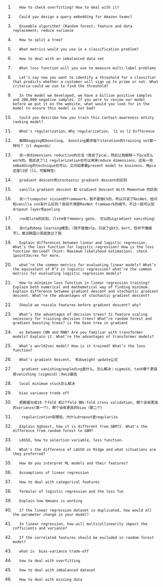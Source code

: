 

1.        How to check overfitting? How to deal with it?
2.        Could you design a query embedding for Amazon teams?
3.        Ensemble algorithm? (Random forest; feature and data replacement; reduce variance
4.        How to split a tree?
5.        What metrics would you use in a classification problem?
6.        How to deal with an imbalanced data set
7.        What loss function will you use to measure multi-label problems
8.        Let’s say now you want to identify a threshold for a classifier that predicts whether a customer will sign up to prime or not. What criteria could we use to find the threshold?
9.        In the model we developed, we have a billion positive samples and 200,000 negative samples. If you were to review our model before we put it on the website, what would you look for in the model to ensure this model is not bad?
10.        Could you describe how you train this Context-awareness entity ranking model?
11.        What's regularization，Why regularization， l1 vs l2 Difference
12.        解释bagging和boosting， boosting要求每个iteration的training set都一样吗？（it depends）
13.        说一些dimensions reduction的方法（我说了pca），然后让我解释一下pca怎么work的。我还说了l1 regularization也可以用来reduce dimensions，还有一些embedding的technique也可以。又问如果要present model to business，用pca还是l1好（l1，可解释性）
14.        gradient descent和stochastic gradient descent的区别
15.        vanilla gradient descent 和 Gradient Descent With Momentum 的区别
16.        说一个computer vision的framework，我不是做CV的，所以只说了ResNet。他问和vanilla cnn有什么区别？我说不清楚ResNet framework的细节，不过一般可以加dropout layer和pooling
17.        rnn和lstm的区别，（lstm有个memory gate， 可以防止gradient vanishing）
18.        说nlp的deep learning模型。（我不是做nlp，只说了gbt3，bert，但并不懂细节）。面试韩国小哥就放过了我
19.        Explain differences between linear and logistic regression. What’s the loss function for logistic regression? How is the loss function derived? (hint: Maximum likelihood estimation). check 1point3acres for more.
20.        what’re the common metrics for evaluating linear models? What’s the equivalent of R^2 in logistic regression? what’re the common metrics for evaluating logistic regression models?
21.        How to minimize loss function in linear regression training? Explain both numerical and mathematical way of finding minimum. Explain difference between gradient descent and stochastic gradient descent. What’re the advantages of stochastic gradient descent?
22.        Should we rescale features before gradient descent? why?
23.        What’s the advantages of decision trees? Is feature scaling necessary for training decision trees? What’re random forest and gradient boosting trees? is the base tree in gradient
24.        es between CNN and RNN? Are you familiar with transformer models? Explain it. What’re the advantages of transformer models?
25.        What’s world2vec model? How is it trained? What’s the loss function?
26.        What's gradient descent， 写出weight update公式
27.         gradient vanishing/exploding是什么，怎么解决；sigmoid, tanh哪个更容易vanishing (sigmoid)；ReLU最佳
28.        local minimum stuck怎么解决
29.        bias variance trade off
30.        把数据分成10 个fold 和2个fold 做k-fold cross validation, 哪个会有更高的variance(第一个），哪个会有更高的bias（第二个）
31.         regularization有哪些，为什么dropout是regulariza
32.        Explain Xgboost, how it is different from GBM?2. What's the difference from random forest to GBM?
33.        LASSO, how to selection variable, loss function.
34.        What's the difference of LASSO vs Ridge and what situations are they preferred?
35.        How do you interpret ML models and their features?
36.        Assumptions of linear regression
37.        How to deal with categorical features
38.        formular of logistic regression and the loss fun
39.        Explain how Kmeans is working
40.        If the linear regression dataset is duplicated, how would all the parameter change in your model?
41.        In linear regression, how will multicollinearity impact the cofficients and variance?
42.        If the correlated features should be excluded in random forest model?
43.        what is  bias-variance trade-off
44.        how to deal with overfitting
45.        how to deal with imbalanced dataset
46.        How to deal with missing data

